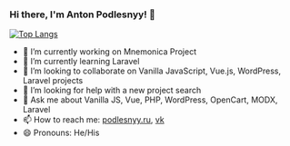 ### Hi there, I'm Anton Podlesnyy! 👋
[![Top Langs](https://github-readme-stats.vercel.app/api/top-langs/?username=antlogist&layout=compact)](https://github.com/antlogist/)
- 🔭 I’m currently working on Mnemonica Project
- 🌱 I’m currently learning Laravel
- 👯 I’m looking to collaborate on Vanilla JavaScript, Vue.js, WordPress, Laravel projects
- 🤔 I’m looking for help with a new project search
- 💬 Ask me about Vanilla JS, Vue, PHP, WordPress, OpenCart, MODX, Laravel
- 📫 How to reach me: [podlesnyy.ru](https://podlesnyy.ru/), [vk](https://vk.com/antlogist)
- 😄 Pronouns: He/His
<!--- ⚡ Fun fact: ...-->
<!-- [![willianrod's wakatime stats](https://github-readme-stats.vercel.app/api/wakatime?username=antlogist)](https://github.com/antlogist/) -->
